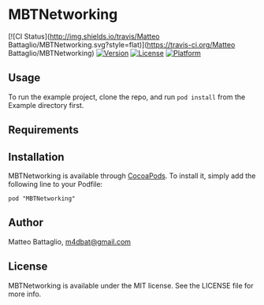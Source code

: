 # MBTNetworking

[![CI Status](http://img.shields.io/travis/Matteo Battaglio/MBTNetworking.svg?style=flat)](https://travis-ci.org/Matteo Battaglio/MBTNetworking)
[![Version](https://img.shields.io/cocoapods/v/MBTNetworking.svg?style=flat)](http://cocoadocs.org/docsets/MBTNetworking)
[![License](https://img.shields.io/cocoapods/l/MBTNetworking.svg?style=flat)](http://cocoadocs.org/docsets/MBTNetworking)
[![Platform](https://img.shields.io/cocoapods/p/MBTNetworking.svg?style=flat)](http://cocoadocs.org/docsets/MBTNetworking)

## Usage

To run the example project, clone the repo, and run `pod install` from the Example directory first.

## Requirements

## Installation

MBTNetworking is available through [CocoaPods](http://cocoapods.org). To install
it, simply add the following line to your Podfile:

    pod "MBTNetworking"

## Author

Matteo Battaglio, m4dbat@gmail.com

## License

MBTNetworking is available under the MIT license. See the LICENSE file for more info.

